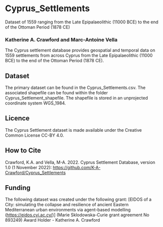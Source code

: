 # Cyprus_Settlements
Dataset of 1559 ranging from the Late Epipalaeolithic (11000 BCE) to the end of the Ottoman Period (1878 CE)

### Katherine A. Crawford and Marc-Antoine Vella

The Cyprus settlement database provides geospatial and temporal data on 1559 settlements from across Cyprus from the Late Epipalaeolithic (11000 BCE) to the end of the Ottoman Period (1878 CE). 

## Dataset
The primary dataset can be found in the Cyprus_Settlements.csv. The associated shapefile can be found within the folder Cyprus_Settlement_shapefile. The shapefile is stored in an unprojected coordinate system WGS_1984.  

## Licence

The Cyprus Settlement dataset is made available under the Creative Common License CC-BY 4.0.

## How to Cite
Crawford, K.A. and Vella, M-A. 2022. Cyprus Settlement Database, version 1.0 (1 November 2022): https://github.com/K-A-Crawford/Cyprus_Settlements

## Funding
The following dataset was created under the following grant:
[EIDOS of a City: simulating the collapse and resilience of ancient Eastern Mediterranean urban environments via agent-based modelling (https://eidos.cyi.ac.cy/)]
(Marie Sklodowska-Curie grant agreement No 893249)
Award Holder - Katherine A. Crawford
